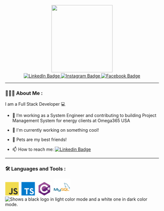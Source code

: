 <div id="header" style="marginBottom:0" align="center">
  <!--<img src="https://media.giphy.com/media/zhYSVCirREeIZtONCI/giphy.gif" width="180" height="180"/>-->
  
  <img src="https://media.giphy.com/media/gjrYDwbjnK8x36xZIO/giphy.gif" width="200" height="220"/>
</div>
<div id="badges" align="center">
  <a href="https://www.linkedin.com/in/quachthientai/">
    <img src="https://img.shields.io/badge/LinkedIn-blue?style=for-the-badge&logo=linkedin&logoColor=white" alt="LinkedIn Badge"/>
  </a>
  <a href="https://instagram.com/q_tt.tyler">
    <img src="https://img.shields.io/badge/Instagram-red?logo=Instagram&logoColor=white&style=for-the-badge" alt="Instagram Badge"/>
  </a>
  <a href="https://www.facebook.com/qTai1337/">
    <img src="https://img.shields.io/badge/Facebook-blue?logo=Facebook&logoColor=white&style=for-the-badge" alt="Facebook Badge"/>
  </a>
  
</div>

---

### 👨🏻‍💻 About Me :
I am a Full Stack Developer 💻

- :telescope: I’m working as a System Engineer and contributing to building Project Management System for energy clients at Omega365 USA

- :seedling: I'm currently working on something cool!

- 🐶 Pets are my best friends!

- :mailbox: How to reach me: [![Linkedin Badge](https://img.shields.io/badge/-quachthientai-blue?style=flat&logo=Linkedin&logoColor=white)](https://www.linkedin.com/in/quachthientai/)

---

### :hammer_and_wrench: Languages and Tools :

<div>
  <img src="https://raw.githubusercontent.com/devicons/devicon/1119b9f84c0290e0f0b38982099a2bd027a48bf1/icons/javascript/javascript-original.svg" title="JavaScript" alt="JavaScript" width="45" height="45"/>&nbsp;
  <img src="https://raw.githubusercontent.com/devicons/devicon/1119b9f84c0290e0f0b38982099a2bd027a48bf1/icons/typescript/typescript-original.svg" title="TypeScript" alt="TypeScript" width="45" height="45"/>&nbsp;
  <img src="https://raw.githubusercontent.com/devicons/devicon/1119b9f84c0290e0f0b38982099a2bd027a48bf1/icons/csharp/csharp-original.svg" title="CSharp" alt="CSharp" width="45" height="45"/>&nbsp;
  <img src="https://raw.githubusercontent.com/devicons/devicon/1119b9f84c0290e0f0b38982099a2bd027a48bf1/icons/mysql/mysql-original-wordmark.svg" title="CSharp" alt="CSharp" width="55" height="55"/>&nbsp;
  <picture>
      <source media="(prefers-color-scheme: dark)" srcset="https://th.bing.com/th/id/OIP.AlSjNZKaaF0Ts87vDSi6OgHaCJ?pid=ImgDet&rs=1" width="45" height="45">
      <source media="(prefers-color-scheme: light)" srcset="https://th.bing.com/th/id/R.ed691b27969445d1d05797c82bff187f?rik=HCKLCCQhGH5P5g&riu=http%3a%2f%2fcdn.onlinewebfonts.com%2fsvg%2fdownload_338691.png&ehk=5gIwGeYi%2fp%2fZPMJYeK7X%2fDbPqxt5KsC9s%2fDP5XgF1gE%3d&risl=&pid=ImgRaw&r=0" width="45" height="45" >
      <img alt="Shows a black logo in light color mode and a white one in dark color mode." src="https://i.pinimg.com/originals/c7/28/0c/c7280cbc0bdd4608d6c09cd89ae9c4ca.png">
    </picture>
</div>
